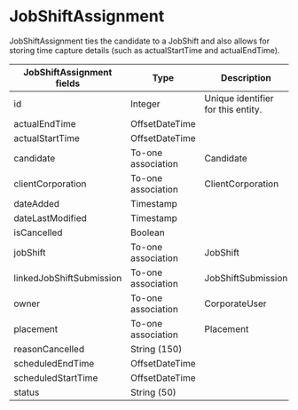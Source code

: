 # JobShiftAssignment

JobShiftAssignment ties the candidate to a JobShift and also allows for storing time capture details (such as actualStartTime and actualEndTime).

<table>
    <colgroup>
        <col width="20%" />
        <col width="20%" />
        <col width="20%" />
        <col width="20%" />
        <col width="20%" />
    </colgroup>
    <thead>
        <tr class="header">
            <th>JobShiftAssignment fields</th>
            <th>Type</th>
            <th>Description</th>
            <th>Not null</th>
            <th>Read-only</th>
        </tr>
    </thead>
    <tbody>
        <tr class="even">
            <td>id</td>
            <td>Integer</td>
            <td>Unique identifier for this entity.</td>
            <td>X</td>
            <td>X</td>
        </tr>
        <tr class="odd">
            <td>actualEndTime</td>
            <td>OffsetDateTime</td>
            <td></td>
            <td></td>
            <td></td>
        </tr>
        <tr class="even">
            <td>actualStartTime</td>
            <td>OffsetDateTime</td>
            <td></td>
            <td></td>
            <td></td>
        </tr>
        <tr class="odd">
            <td>candidate</td>
            <td>To-one association</td>
            <td>Candidate</td>
            <td>X</td>
            <td></td>
        </tr>
        <tr class="even">
            <td>clientCorporation</td>
            <td>To-one association</td>
            <td>ClientCorporation</td>
            <td>X</td>
            <td></td>
        </tr>
        <tr class="odd">
            <td>dateAdded</td>
            <td>Timestamp</td>
            <td></td>
            <td>X</td>
            <td>X</td>
        </tr>
        <tr class="even">
            <td>dateLastModified</td>
            <td>Timestamp</td>
            <td></td>
            <td>X</td>
            <td>X</td>
        </tr>
        <tr class="odd">
            <td>isCancelled</td>
            <td>Boolean</td>
            <td></td>
            <td></td>
            <td></td>
        </tr>
        <tr class="even">
            <td>jobShift</td>
            <td>To-one association</td>
            <td>JobShift</td>
            <td>X</td>
            <td></td>
        </tr>
        <tr class="odd">
            <td>linkedJobShiftSubmission</td>
            <td>To-one association</td>
            <td>JobShiftSubmission</td>
            <td></td>
            <td></td>
        </tr>
        <tr class="even">
            <td>owner</td>
            <td>To-one association</td>
            <td>CorporateUser</td>
            <td>X</td>
            <td></td>
        </tr>
        <tr class="odd">
            <td>placement</td>
            <td>To-one association</td>
            <td>Placement</td>
            <td></td>
            <td></td>
        </tr>
        <tr class="even">
            <td>reasonCancelled</td>
            <td>String (150)</td>
            <td></td>
            <td></td>
            <td></td>
        </tr>
        <tr class="odd">
            <td>scheduledEndTime</td>
            <td>OffsetDateTime</td>
            <td></td>
            <td></td>
            <td></td>
        </tr>
        <tr class="even">
            <td>scheduledStartTime</td>
            <td>OffsetDateTime</td>
            <td></td>
            <td>X</td>
            <td></td>
        </tr>
        <tr class="odd">
            <td>status</td>
            <td>String (50)</td>
            <td></td>
            <td></td>
            <td></td>
        </tr>
    </tbody>
</table>
